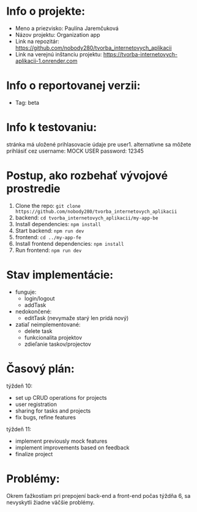 # Info o projekte:
- Meno a priezvisko: Paulína Jaremčuková
- Názov projektu: Organization app
- Link na repozitár: https://github.com/nobody280/tvorba_internetovych_aplikacii                 
- Link na verejnú inštanciu projektu: https://tvorba-internetovych-aplikacii-1.onrender.com

# Info o reportovanej verzii:
- Tag: beta

# Info k testovaniu:     
stránka má uložené prihlasovacie údaje pre user1.
alternatívne sa môžete prihlásiť cez
username: MOCK USER
password: 12345

# Postup, ako rozbehať vývojové prostredie 
1. Clone the repo: `git clone  https://github.com/nobody280/tvorba_internetovych_aplikacii`
2. backend: `cd tvorba_internetovych_aplikacii/my-app-be`
3. Install dependencies: `npm install`
4. Start backend: `npm run dev`
5. frontend: `cd ../my-app-fe`
6. Install frontend dependencies: `npm install`
7. Run frontend: `npm run dev`

# Stav implementácie:
- funguje:
    - login/logout
    - addTask
- nedokončené:
    - editTask (nevymaže starý len pridá nový)
- zatiaľ neimplementované:
    - delete task
    - funkcionalita projektov
    - zdieľanie taskov/projectov


# Časový plán:
týždeň 10:
- set up CRUD operations for projects
- user registration
- sharing for tasks and projects
- fix bugs, refine features

týždeň 11:
- implement previously mock features
- implement improvements based on feedback
- finalize project 

# Problémy:
Okrem ťažkostiam pri prepojení back-end a front-end počas týždňa 6, sa nevyskytli žiadne väčšie problémy.


